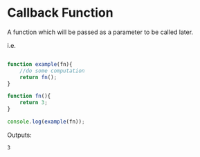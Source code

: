 # Callback Function

A function which will be passed as a parameter to be called later.

i.e.
```js

function example(fn){
	//do some computation
	return fn();
}

function fn(){
	return 3;
}

console.log(example(fn));

```
Outputs:

```
3
```